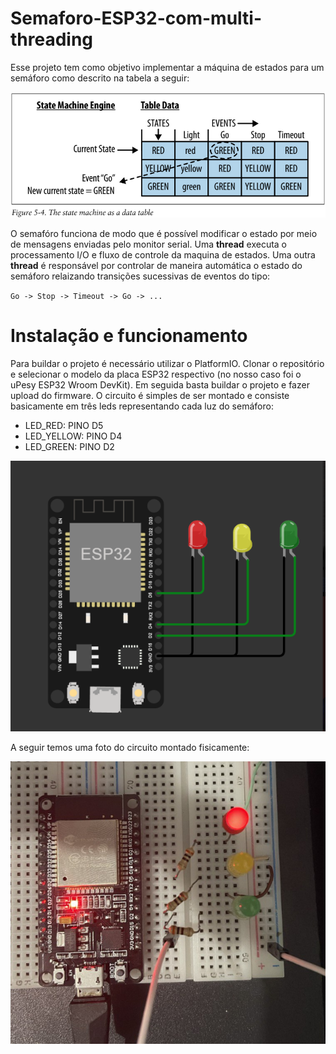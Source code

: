 # Semaforo-ESP32-com-multi-threading

Esse projeto tem como objetivo implementar a máquina de estados para um semáforo como descrito na tabela a seguir:

<img src="state-machine.png"/>

O semafóro funciona de modo que é possível modificar o estado por meio de mensagens enviadas pelo monitor serial. Uma __thread__ executa o processamento I/O e fluxo de controle da maquina de estados. Uma outra __thread__ é responsável por controlar de maneira automática o estado do semáforo relaizando transições sucessivas de eventos do tipo:

`Go -> Stop -> Timeout -> Go -> ...`

# Instalação e funcionamento

Para buildar o projeto é necessário utilizar o PlatformIO. Clonar o repositório e selecionar o modelo da placa ESP32 respectivo (no nosso caso foi o uPesy ESP32 Wroom DevKit). Em seguida basta buildar o projeto e fazer upload do firmware. O circuito é simples de ser montado e consiste basicamente em três leds representando cada luz do semáforo:

* LED_RED: PINO D5
* LED_YELLOW: PINO D4
* LED_GREEN: PINO D2

<img src="leds.png"/>

A seguir temos uma foto do circuito montado fisicamente:

<img src="circuito.png"/>